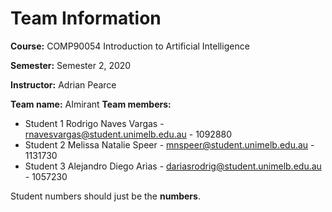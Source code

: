 # Team Information

**Course:** COMP90054 Introduction to Artificial Intelligence

**Semester:** Semester 2, 2020

**Instructor:** Adrian Pearce

**Team name:** AImirant
**Team members:**

* Student 1 Rodrigo Naves Vargas - rnavesvargas@student.unimelb.edu.au - 1092880
* Student 2 Melissa Natalie Speer - mnspeer@student.unimelb.edu.au  - 1131730
* Student 3 Alejandro Diego Arias - dariasrodrig@student.unimelb.edu.au  - 1057230


Student numbers should just be the **numbers**.
